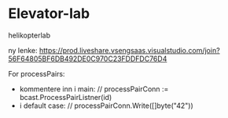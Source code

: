 # Elevator-lab
helikopterlab

ny lenke:
https://prod.liveshare.vsengsaas.visualstudio.com/join?56F64805BF6DB492DE0C970C23FDDFDC76D4

For processPairs: 
- kommentere inn i main: 
// processPairConn := bcast.ProcessPairListner(id)
- i default case:
// processPairConn.Write([]byte("42"))

  

